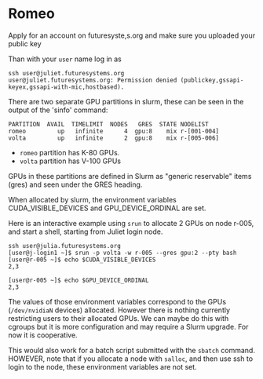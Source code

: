 # Romeo

Apply for an account on futuresyste,s.org and make sure you uploaded
your public key

Than with your `user` name log in as

```
ssh user@juliet.futuresystems.org
user@juliet.futuresystems.org: Permission denied (publickey,gssapi-keyex,gssapi-with-mic,hostbased).
```

There are two separate GPU partitions in slurm, these can be seen in the
output of the 'sinfo' command:

```
PARTITION  AVAIL  TIMELIMIT  NODES   GRES  STATE NODELIST
romeo         up   infinite      4  gpu:8    mix r-[001-004]
volta         up   infinite      2  gpu:8    mix r-[005-006]
```

* `romeo` partition has K-80 GPUs.
* `volta` partition has V-100 GPUs

GPUs in these partitions are defined in Slurm as "generic reservable"
items (gres) and seen under the GRES heading.

When allocated by slurm, the environment variables
CUDA_VISIBLE_DEVICES and GPU_DEVICE_ORDINAL are set.

Here is an interactive example using `srun` to allocate 2 GPUs on
node r-005, and start a shell, starting from Juliet login node.

```
ssh user@julia.futuresystems.org
[user@j-login1 ~]$ srun -p volta -w r-005 --gres gpu:2 --pty bash
[user@r-005 ~]$ echo $CUDA_VISIBLE_DEVICES
2,3

[user@r-005 ~]$ echo $GPU_DEVICE_ORDINAL
2,3
```

The values of those environment variables correspond to the GPUs
(`/dev/nvidiaN` devices) allocated. However there is nothing currently
restricting users to their allocated GPUs. We can maybe do this with
cgroups but it is more configuration and may require a Slurm
upgrade. For now it is cooperative.

This would also work for a batch script submitted with the
`sbatch` command. HOWEVER, note that if you allocate a node with
`salloc`, and then use ssh to login to the node, these
environment variables are not set.
